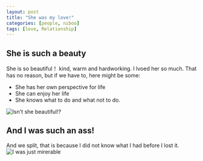 ```yaml
---
layout: post
title: "She was my love!"
categories: [people, niboo]
tags: [love, Relationship]
---
```


## She is such a beauty

She is so beautiful！ kind, warm and hardworking. I lvoed her so much.
That has no reason, but if we have to, here might be some:
 - She has her own perspective for life
 - She can enjoy her life
 - She knows what to do and what not to do.

![Isn't she beautiful!?][niboo]

## And I was such an ass!

And we split, that is because I did not know what I had before I 
lost it.
![I was just mirerable][me]


[niboo]: /media/image/Kissing_the_Sun_light.jpg "Niboo"
[me]: /media/image/Lab.jpg  "Me in te lab"
